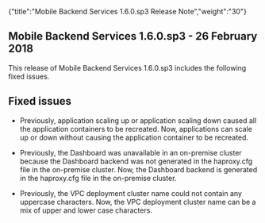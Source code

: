 {"title":"Mobile Backend Services 1.6.0.sp3 Release Note","weight":"30"} 

## Mobile Backend Services 1.6.0.sp3 - 26 February 2018

This release of Mobile Backend Services 1.6.0.sp3 includes the following fixed issues.

## Fixed issues

*   Previously, application scaling up or application scaling down caused all the application containers to be recreated. Now, applications can scale up or down without causing the application container to be recreated.
    
*   Previously, the Dashboard was unavailable in an on-premise cluster because the Dashboard backend was not generated in the haproxy.cfg file in the on-premise cluster. Now, the Dashboard backend is generated in the haproxy.cfg file in the on-premise cluster.
    
*   Previously, the VPC deployment cluster name could not contain any uppercase characters. Now, the VPC deployment cluster name can be a mix of upper and lower case characters.